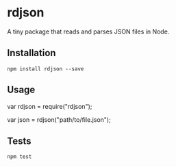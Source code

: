 # rdjson

A tiny package that reads and parses JSON files in Node.

## Installation

`npm install rdjson --save`

## Usage

var rdjson = require("rdjson");

var json = rdjson("path/to/file.json");

## Tests

`npm test`